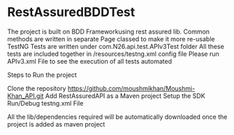 # RestAssuredBDDTest

The project is built on BDD Frameworkusing rest assured lib. Common methods are written in separate Page classed to make it more re-usable TestNG Tests are written under com.N26.api.test.APIv3Test folder All these tests are included together in /resources/testng.xml config file Please run APIv3.xml File to see the execution of all tests automated

Steps to Run the project

Clone the repository https://github.com/moushmikhan/Moushmi-Khan_API.git
Add RestAssuredAPI as a Maven project
Setup the SDK
Run/Debug testng.xml File

All the lib/dependencies required will be automatically downloaded once the project is added as maven project
